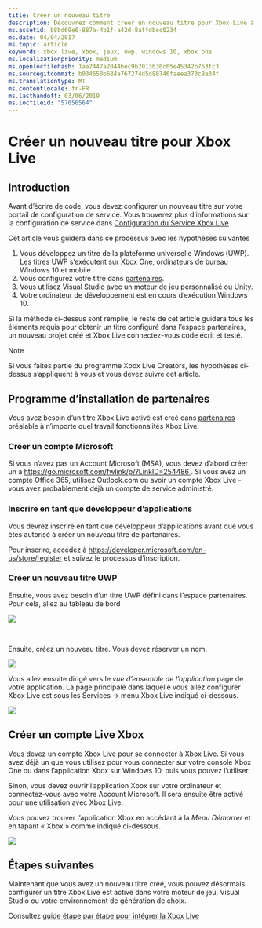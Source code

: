 ```yaml
---
title: Créer un nouveau titre
description: Découvrez comment créer un nouveau titre pour Xbox Live à l’aide de partenaires.
ms.assetid: b8bd69e6-887a-4b1f-a42d-8affdbec0234
ms.date: 04/04/2017
ms.topic: article
keywords: xbox live, xbox, jeux, uwp, windows 10, xbox one
ms.localizationpriority: medium
ms.openlocfilehash: 1aa2447a2044bec9b2013b30c05e45342b763fc3
ms.sourcegitcommit: b034650b684a767274d5d88746faeea373c8e34f
ms.translationtype: MT
ms.contentlocale: fr-FR
ms.lasthandoff: 03/06/2019
ms.locfileid: "57656564"
---
```

# <a name="create-a-new-title-for-xbox-live"></a>Créer un nouveau titre pour Xbox Live

## <a name="introduction"></a>Introduction

Avant d’écrire de code, vous devez configurer un nouveau titre sur votre portail de configuration de service.  Vous trouverez plus d’informations sur la configuration de service dans [Configuration du Service Xbox Live](../xbox-live-service-configuration.md)

Cet article vous guidera dans ce processus avec les hypothèses suivantes

1. Vous développez un titre de la plateforme universelle Windows (UWP).  Les titres UWP s’exécutent sur Xbox One, ordinateurs de bureau Windows 10 et mobile
2. Vous configurez votre titre dans [partenaires](https://partner.microsoft.com/dashboard).
3. Vous utilisez Visual Studio avec un moteur de jeu personnalisé ou Unity.
4. Votre ordinateur de développement est en cours d’exécution Windows 10.

Si la méthode ci-dessus sont remplie, le reste de cet article guidera tous les éléments requis pour obtenir un titre configuré dans l’espace partenaires, un nouveau projet créé et Xbox Live connectez-vous code écrit et testé.

> [!NOTE]
> Si vous faites partie du programme Xbox Live Creators, les hypothèses ci-dessus s’appliquent à vous et vous devez suivre cet article.

## <a name="partner-center-setup"></a>Programme d’installation de partenaires

Vous avez besoin d’un titre Xbox Live activé est créé dans [partenaires](https://partner.microsoft.com/dashboard) préalable à n’importe quel travail fonctionnalités Xbox Live.

### <a name="create-a-microsoft-account"></a>Créer un compte Microsoft
Si vous n’avez pas un Account Microsoft (MSA), vous devez d’abord créer un à [ https://go.microsoft.com/fwlink/p/?LinkID=254486 ](https://go.microsoft.com/fwlink/p/?LinkID=254486).  Si vous avez un compte Office 365, utilisez Outlook.com ou avoir un compte Xbox Live - vous avez probablement déjà un compte de service administré.

### <a name="register-as-an-app-developer"></a>Inscrire en tant que développeur d’applications
Vous devrez inscrire en tant que développeur d’applications avant que vous êtes autorisé à créer un nouveau titre de partenaires.

Pour inscrire, accédez à https://developer.microsoft.com/en-us/store/register et suivez le processus d’inscription.

### <a name="create-a-new-uwp-title"></a>Créer un nouveau titre UWP
Ensuite, vous avez besoin d’un titre UWP défini dans l’espace partenaires.  Pour cela, allez au tableau de bord

![](../images/getting_started/first_xbltitle_dashboard.png)

<p>
</p>
<br>
<p>
</p>

Ensuite, créez un nouveau titre.  Vous devez réserver un nom.

![](../images/getting_started/first_xbltitle_newapp.png)

Vous allez ensuite dirigé vers le *vue d’ensemble de l’application* page de votre application.  La page principale dans laquelle vous allez configurer Xbox Live est sous les Services -> menu Xbox Live indiqué ci-dessous.

![](../images/getting_started/first_xbltitle_leftnav.png)

<div id="createxblaccount"></div>

## <a name="create-an-xbox-live-account"></a>Créer un compte Live Xbox
Vous devez un compte Xbox Live pour se connecter à Xbox Live.  Si vous avez déjà un que vous utilisez pour vous connecter sur votre console Xbox One ou dans l’application Xbox sur Windows 10, puis vous pouvez l’utiliser.

Sinon, vous devez ouvrir l’application Xbox sur votre ordinateur et connectez-vous avec votre Account Microsoft.  Il sera ensuite être activé pour une utilisation avec Xbox Live.

Vous pouvez trouver l’application Xbox en accédant à la *Menu Démarrer* et en tapant « Xbox » comme indiqué ci-dessous.

![](../images/getting_started/first_xbltitle_xboxapp.png)

## <a name="next-steps"></a>Étapes suivantes
Maintenant que vous avez un nouveau titre créé, vous pouvez désormais configurer un titre Xbox Live est activé dans votre moteur de jeu, Visual Studio ou votre environnement de génération de choix.

Consultez [guide étape par étape pour intégrer la Xbox Live](partners-step-by-step-guide.md)
